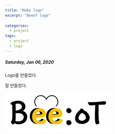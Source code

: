 ```yaml
---
title: "Make logo"
excerpt: "BeeoT logo"

categories:
  - project
tags:
  - project
  - logo
---
```


##### Saturday, Jan 06, 2020

Logo를 만들었다.

잘 만들었다.

![](https://raw.githubusercontent.com/beeot/beeot.github.io/master/_docs/project/beeot_logo.JPG)
